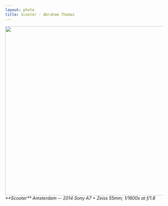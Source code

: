 ```yaml
---
layout: photo
title: Scooter · Abraham Thomas
---
```


<img src="/assets/photos/Scooter.jpg" width="540px" class="photo">

<i>
**Scooter**  
Amsterdam -- 2014  
Sony A7 + Zeiss 55mm; 1/1600s at f/1.8  
</i>
